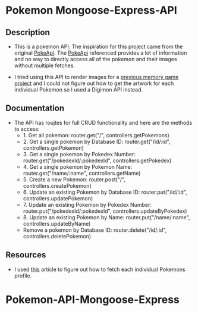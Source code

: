 # Pokemon Mongoose-Express-API

## Description

- This is a pokemon API. The inspiration for this project came from the original [PokeApi](https://pokeapi.co/). The [PokeApi](https://pokeapi.co/) referenced provides a lot of information and no way to directly access all of the pokemon and their images without multiple fetches.

- I tried using this API to render images for a [previous memory game project](https://prismatic-tapioca-fa0a95.netlify.app/) and I could not figure out how to get the artwork for each individual Pokemon so I used a Digimon API instead.

## Documentation

- The API has roujtes for full CRUD functionality and here are the methods to access:
  <ul> <li> 1. Get all pokemon: router.get("/", controllers.getPokemons)</li> 
  <li> 2. Get a single pokemon by Database ID: router.get("/id/:id", controllers.getPokemon)</li>
  <li> 3. Get a single pokemon by Pokedex Number: router.get("/pokedexId/:pokedexId", controllers.getPokedex)</li>
  <li> 4. Get a single pokemon by Pokemon Name: router.get("/name/:name", controllers.getName)</li> 
  <li> 5. Create a new Pokemon: router.post("/", controllers.createPokemon)</li> 
  <li> 6. Update an existing Pokemon by Database ID: router.put("/id/:id", controllers.updatePokemon)</li>
  <li> 7. Update an existing Pokemon by Pokedex Number: router.put("/pokedexId/:pokedexId", controllers.updateByPokedex)</li> 
  <li> 8. Update an existing Pokemon by Name: router.put("/name/:name", controllers.updateByName)</li> 
  <li> Remove a pokemon by Database ID: router.delete("/id/:id", controllers.deletePokemon)</li>
  </ul>

## Resources

- I used [this](https://gomakethings.com/how-to-use-the-fetch-method-to-make-multiple-api-calls-with-vanilla-javascript/) article to figure out how to fetch each individual Pokemons profile.
# Pokemon-API-Mongoose-Express
